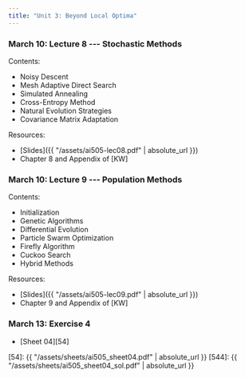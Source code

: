 ```yaml
---
title: "Unit 3: Beyond Local Optima" 
---
```




### March 10: Lecture 8 --- Stochastic Methods

Contents:

- Noisy Descent
- Mesh Adaptive Direct Search
- Simulated Annealing
- Cross-Entropy Method
- Natural Evolution Strategies
- Covariance Matrix Adaptation

Resources:

- [Slides]({{ "/assets/ai505-lec08.pdf" | absolute_url }})
- Chapter 8 and Appendix of [KW]

### March 10: Lecture 9 --- Population Methods

Contents:

- Initialization
- Genetic Algorithms
- Differential Evolution
- Particle Swarm Optimization
- Firefly Algorithm
- Cuckoo Search
- Hybrid Methods


Resources:

- [Slides]({{ "/assets/ai505-lec09.pdf" | absolute_url }})
- Chapter 9 and Appendix of [KW]

### March 13: Exercise 4

- [Sheet 04][54]

[54]: {{ "/assets/sheets/ai505_sheet04.pdf" | absolute_url }}
[544]: {{ "/assets/sheets/ai505_sheet04_sol.pdf" | absolute_url }}

